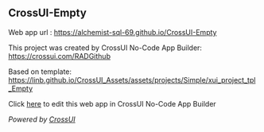 ## CrossUI-Empty
Web app url : https://alchemist-sql-69.github.io/CrossUI-Empty

This project was created by CrossUI No-Code App Builder: https://crossui.com/RADGithub

Based on template: https://linb.github.io/CrossUI_Assets/assets/projects/Simple/xui_project_tpl_Empty

Click [here](https://crossui.com/RADGithub/#!from=github&owner=alchemist-sql-69&repo=CrossUI-Empty) to edit this web app in CrossUI No-Code App Builder

<i>Powered by [CrossUI](https://crossui.com)</i>
